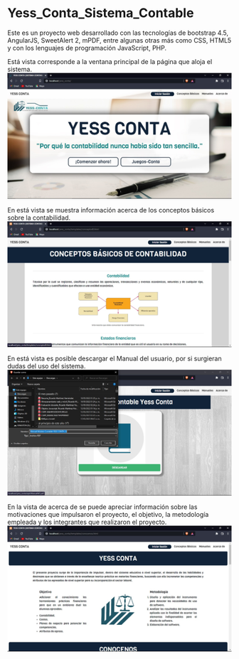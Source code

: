 # Yess_Conta_Sistema_Contable
Este es un proyecto web desarrollado con las tecnologías de bootstrap 4.5, AngularJS, SweetAlert 2, mPDF, entre algunas otras más como CSS, HTML5 y con los lenguajes de programación JavaScript, PHP.

Está vista corresponde a la ventana principal de la página que aloja el sistema.
![cat](https://github.com/ricardomtnez/Yess_Conta_Sistema_Contable/blob/main/Resources/Ventana_Principal.jpg)

En está vista se muestra información acerca de los conceptos básicos sobre la contabilidad.
![cat](https://github.com/ricardomtnez/Yess_Conta_Sistema_Contable/blob/main/Resources/Conceptos_Basicos.jpg)

En está vista es posible descargar el Manual del usuario, por si surgieran dudas del uso del sistema.
![cat](https://github.com/ricardomtnez/Yess_Conta_Sistema_Contable/blob/main/Resources/Manuales.jpg)

En la vista de acerca de se puede apreciar información sobre las motivaciones que impulsaron el proyecto,
el objetivo, la metodología empleada y los integrantes que realizaron el proyecto.
![cat](https://github.com/ricardomtnez/Yess_Conta_Sistema_Contable/blob/main/Resources/Acercade.jpg)
